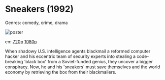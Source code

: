 # Sneakers (1992)

Genres: comedy, crime, drama

![poster](http://image.tmdb.org/t/p/w500/pAGKtPF8nMiJq4lsINOYJWvMS2D.jpg)

en:
  [720p](magnet:?xt=urn:btih:2150C5FB111D4B59FD624A135AF2D07B4D87F3D5&tr=udp://glotorrents.pw:6969/announce&tr=udp://tracker.opentrackr.org:1337/announce&tr=udp://torrent.gresille.org:80/announce&tr=udp://tracker.openbittorrent.com:80&tr=udp://tracker.coppersurfer.tk:6969&tr=udp://tracker.leechers-paradise.org:6969&tr=udp://p4p.arenabg.ch:1337&tr=udp://tracker.internetwarriors.net:1337)
  [1080p](magnet:?xt=urn:btih:D014C8EE1BB65E1E81855AD6C5A845E2CB65C6A9&tr=udp://glotorrents.pw:6969/announce&tr=udp://tracker.opentrackr.org:1337/announce&tr=udp://torrent.gresille.org:80/announce&tr=udp://tracker.openbittorrent.com:80&tr=udp://tracker.coppersurfer.tk:6969&tr=udp://tracker.leechers-paradise.org:6969&tr=udp://p4p.arenabg.ch:1337&tr=udp://tracker.internetwarriors.net:1337)
  


When shadowy U.S. intelligence agents blackmail a reformed computer hacker and his eccentric team of security experts into stealing a code-breaking 'black box' from a Soviet-funded genius, they uncover a bigger conspiracy. Now, he and his 'sneakers' must save themselves and the world economy by retrieving the box from their blackmailers.